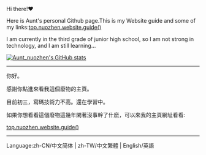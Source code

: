 Hi there!❤

Here is Aunt's personal Github page.This is my Website guide and some of my links:[top.nuozhen.website.guide()](https://nuozhen.top/)

I am currently in the third grade of junior high school, so I am not strong in technology, and I am still learning...

[![Aunt_nuozhen's GitHub stats](https://github-readme-stats.vercel.app/api?username=yangnuozhen&show_icons=true&theme=synthwave)](https://github.com/yangnuozhen)

---

你好。

感謝你點進來看我這個廢物的主頁。

目前初三，寫碼技術力不高。還在學習中。

如果你想看看這個廢物這幾年閑著沒事幹了什麽，可以來我的主頁網址看看:

[top.nuozhen.website.guide()](https://nuozhen.top/)

---

Language:zh-CN/中文简体 | zh-TW/中文繁體 | English/英語
